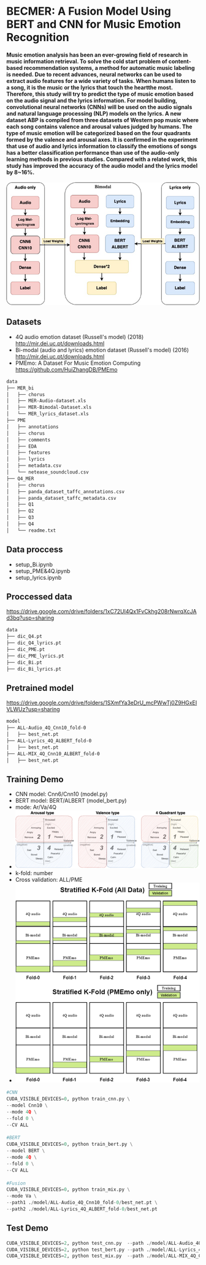 # BECMER: A Fusion Model Using BERT and CNN for Music Emotion Recognition

#### Music emotion analysis has been an ever-growing field of research in music information retrieval. To solve the cold start problem of content-based recommendation systems, a method for automatic music labeling is needed. Due to recent advances, neural networks can be used to extract audio features for a wide variety of tasks. When humans listen to a song, it is the music or the lyrics that touch the heartthe most. Therefore, this study will try to predict the type of music emotion based on the audio signal and the lyrics information. For model building, convolutional neural networks (CNNs) will be used on the audio signals and natural language processing (NLP) models on the lyrics. A new dataset ABP is compiled from three datasets of Western pop music where each song contains valence and arousal values judged by humans. The type of music emotion will be categorized based on the four quadrants formed by the valence and arousal axes. It is confirmed in the experiment that use of audio and lyrics information to classify the emotions of songs has a better classification performance than use of the audio-only learning methods in previous  studies. Compared with a related work, this study has improved the accuracy of the audio model and the lyrics model by 8~16%.

![GITHUB](https://github.com/sungbohsun/BECMER/blob/main/BECMER.png)

## Datasets
* 4Q audio emotion dataset (Russell's model) (2018) http://mir.dei.uc.pt/downloads.html
* Bi-modal (audio and lyrics) emotion dataset (Russell's model) (2016) http://mir.dei.uc.pt/downloads.html
* PMEmo: A Dataset For Music Emotion Computing https://github.com/HuiZhangDB/PMEmo

```bash
data
├── MER_bi
│   ├── chorus
│   ├── MER-Audio-dataset.xls
│   ├── MER-Bimodal-Dataset.xls
│   └── MER_lyrics_dataset.xls
├── PME
│   ├── annotations
│   ├── chorus
│   ├── comments
│   ├── EDA
│   ├── features
│   ├── lyrics
│   ├── metadata.csv
│   └── netease_soundcloud.csv
├── Q4_MER
│   ├── chorus
│   ├── panda_dataset_taffc_annotations.csv
│   ├── panda_dataset_taffc_metadata.csv
│   ├── Q1
│   ├── Q2
│   ├── Q3
│   ├── Q4
│   └── readme.txt
```
## Data proccess
* setup_Bi.ipynb
* setup_PME&4Q.ipynb
* setup_lyrics.ipynb

## Proccessed data

https://drive.google.com/drive/folders/1xC72Ul4Qx1FvCkhg208rNwrqXcJAd3bq?usp=sharing

```bash
data
├── dic_Q4.pt
├── dic_Q4_lyrics.pt
├── dic_PME.pt
├── dic_PME_lyrics.pt
├── dic_Bi.pt
├── dic_Bi_lyrics.pt
```

## Pretrained model 

https://drive.google.com/drive/folders/1SXmfYa3eDrU_mcPWwTj0Z9HGxEIVLWUz?usp=sharing

```bash
model
├── ALL-Audio_4Q_Cnn10_fold-0
│   ├── best_net.pt
├── ALL-Lyrics_4Q_ALBERT_fold-0
│   ├── best_net.pt
├── ALL-MIX_4Q_Cnn10_ALBERT_fold-0
│   ├── best_net.pt
```
## Training Demo
* CNN model: Cnn6/Cnn10 (model.py)
* BERT model: BERT/ALBERT (model_bert.py)
* mode:  Ar/Va/4Q 
* ![GITHUB](https://github.com/sungbohsun/BECMER/blob/main/ar-va.png)
* k-fold: number
* Cross validation: ALL/PME
* ![GITHUB](https://github.com/sungbohsun/BECMER/blob/main/cv.png)
```python
#CNN
CUDA_VISIBLE_DEVICES=0, python train_cnn.py \
--model Cnn10 \
--mode 4Q \
--fold 0 \
--CV ALL

#BERT
CUDA_VISIBLE_DEVICES=0, python train_bert.py \
--model BERT \
--mode 4Q \
--fold 0 \
--CV ALL

#Fusion
CUDA_VISIBLE_DEVICES=0, python train_mix.py \
--mode Va \
--path1 ./model/ALL-Audio_4Q_Cnn10_fold-0/best_net.pt \
--path2 ./model/ALL-Lyrics_4Q_ALBERT_fold-0/best_net.pt
```

## Test Demo
```python
CUDA_VISIBLE_DEVICES=2, python test_cnn.py  --path ./model/ALL-Audio_4Q_Cnn10_fold-0/best_net.pt
CUDA_VISIBLE_DEVICES=2, python test_bert.py --path ./model/ALL-Lyrics_4Q_ALBERT_fold-0/best_net.pt
CUDA_VISIBLE_DEVICES=2, python test_mix.py  --path ./model/ALL-MIX_4Q_Cnn10_ALBERT_fold-0/best_net.pt
```
